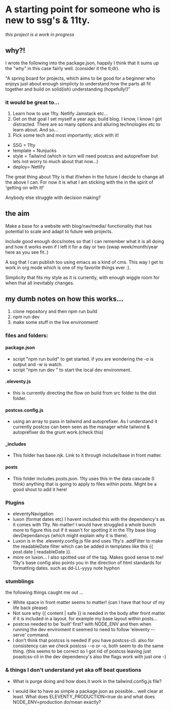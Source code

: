 # A starting point for someone who is new to ssg's & 11ty.
_this project is a work in progress_

## why?!

I wrote the following into the package.json, happily I think that it sums up the "why"
in this case fairly well. (consider it the tl;dr).

"A spring board for projects, which aims to be good for a beginner who enjoys
just about enough simplicty to understand how the parts all fit together and
build on solid(ish) understanding (hopefully!)"

### it would be great to...

1. Learn how to use 11ty. Netlify Jamstack etc...
2. Get on that goal I set myself a year ago; build blog. I know, I know I got
distracted. There are so many options and alluring technologies etc to learn
about. And so...
3. Pick some tech and most importantly; stick with it! 
- SSG = 11ty
- template = Nunjucks
- style = Tailwind (which in turn will need postcss and autoprefixer but lets
  not worry to much about that now...)
- deploy= Netlify

The great thing about 11ty is that if/when in the future I decide to change all
the above I can. For now it is what I am sticking with the in the spirit
of 'getting on with it!'

Anybody else struggle with decision making?

## the aim

Make a base for a website with blog/nav/media/ functionality that has potential
to scale and adapt to future web projects.

Include good enough docs/notes so that I can remember what it is all doing and
how it works even if I left it for a day or two (swap week/month/year here as you see
fit..)

A ssg that I can publish too using emacs as a kind of cms. This way I get to
work in org mode which is one of my favorite things ever :).

Simplicity that fits my style as it is currently, with enough wiggle room for when that
all inevitably changes.

## my dumb notes on how this works...

1) clone repository and then npm run build
2) npm run dev
3) make some stuff in the live environment!

### files and folders:

#### package.json
  - script "npm run build" to get started. if you are wondering the -o is output
    and -w is watch.
  - script "npm run dev " to start the local dev environment.

#### .eleventy.js
  - this is currently directing the flow on build from src folder to the dist folder.

#### postcss.config.js 
  - using an array to pass in tailwind and autoprefixer. As I understand it
  currently postcss can been seen as the manager while tailwind & autoprefixer
  do the grunt work.(check this)

#### _includes
  - This folder has base.njk. Link to it through include/base in front matter.
  
#### posts 
  - This folder includes posts.json. 11ty uses this in the data cascade (I
  think) anything that is going to apply to files within posts. Might be a good
  shout to add it here!
  
  
### Plugins

* eleventyNavigation 
* luxon (format dates etc) I havent included this with the dependency's as it
  comes with 11ty. No matter! I would have struggled a whole bunch more to
  figure this out if it wasn't for spotting it in the 11ty base blog
  devDependancys (which might explain why it is there).
* Luxon is in the .eleventy.config.js file and uses 11ty's .addFilter to make
  the readableDate filter which can be added in templates like this {{ post.date
  | readableDate }}.
* more on luxon... I also spotted use of the <time> tag. Makes good sense to me!
  11ty's base config also points you in the direction of html standards for
  formatting dates. such as dd-LL-yyyy note hyphon
 
  
### stumblings

the following things caught me out ... 

* White space in front matter seems to matter! (can I have that hour of my life back please)
* Not sure why {{ content | safe }} is needed in the body after front matter if
  it is included in a layout. for example my base layout within posts...
* postcss needed to be 'built' first? with NODE_ENV and then when running the
  dev enviroment it seemed to need to follow 'eleventy --serve' command.
* I don't think that postcss is needed if you have postcss-cli. also for
  consistency can we check postcss --o or -o, both seem to do the same thing.
  (this seems to be correct so I got rid of postcss leaving just poastcss-cli in
  the dev dependency's also the flags work with just one -)

### & things I don't understand yet aka off beat questions

- What is purge doing and how does it work in the tailwind.config.js file?

- I would like to have as simple a package.json as possible... well
clear at least. What does ELEVENTY_PRODUCTION=true do and what does NODE_ENV=production
do/mean exactly?
